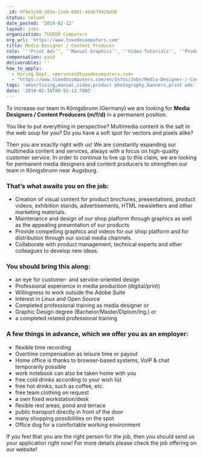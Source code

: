 ```yaml
---
_id: 9f6e1c90-303e-11e9-8061-454b79428d38
status: solved
date_posted: '2019-02-12'
layout: jobs
organization: TUXEDO Computers
org_url: 'https://www.tuxedocomputers.com'
title: Media Designer / Content Producer
role: '''Print Ads'', ''Manual Graphics'', ''Video Tutorials'', ''Product Photography'''
compensation: paid
deliverables: ''
how_to_apply:
  - Hiring Dept. <personal@tuxedocomputers.com>
  - "https://www.tuxedocomputers.com/en/Infos/Jobs/Media-Designer-/-Content-Producer-m/f.tuxedo\r\nhttps://linuxrocks.online/@tuxedocomputers\r\nhttps://twitter.com/TUXEDOComputers\r\nhttps://www.facebook.com/tuxedocomputers/"
tags: 'advertising,manual,video,product photography,banners,print ads'
date: '2019-02-14T09:55:13.780Z'
---
```

To increase our team in Königsbrunn (Germany) we are looking for 
**Media Designers / Content Producers (m/f/d)** 
in a permanent position.

You like to put everything in perspective?
Multimedia content is the salt in the web soup for you?
Do you have a soft spot for vectors and pixels alike?

Then you are exactly right with us!
We are constantly expanding our multimedia content and services, always with a focus on high-quality customer service. In order to continue to live up to this claim, we are looking for permanent media designers and content producers to strengthen our team in Königsbrunn near Augsburg.

### That’s what awaits you on the job:

* Creation of visual content for product brochures, presentations, product videos, exhibition stands, advertisements, HTML newsletters and other marketing materials.
* Maintenance and design of our shop platform through graphics as well as the appealing presentation of our products
* Provide compelling graphics and videos for our shop platform and for distribution through our social media channels.
* Collaborate with product management, technical experts and other colleagues to develop new ideas.

### You should bring this along:

* an eye for customer- and service-oriented design
* Professional experience in media production (digital/print)
* Willingness to work outside the Adobe Suite
* Interest in Linux and Open Source
* Completed professional training as media designer or
* Graphic Design degree (Bachelor/Master/Diplom/Ing.) or
* a completed related professional training

### A few things in advance, which we offer you as an employer:

* flexible time recording
* Overtime compensation as leisure time or payout
* Home office is thanks to browser-based systems, VoIP & chat temporarily possible  
* work notebook can also be taken home with you
* free cold drinks according to your wish list
* free hot drinks, such as coffee, etc.
* free team clothing on request
* a own fixed workstation/desk
* flexible rest areas, pond and terrace
* public transport directly in front of the door
* many shopping possibilities on the spot
* Office dog for a comfortable working environment

If you feel that you are the right person for the job, then you should send us your application right now! For more details please check the job offering on our website!
